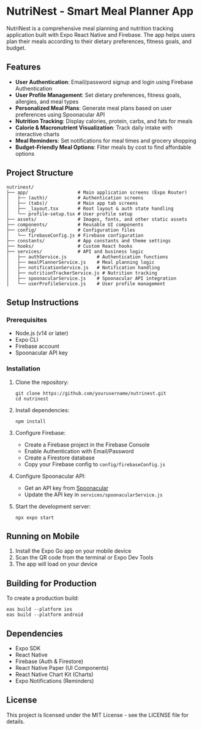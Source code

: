 # NutriNest - Smart Meal Planner App

NutriNest is a comprehensive meal planning and nutrition tracking application built with Expo React Native and Firebase. The app helps users plan their meals according to their dietary preferences, fitness goals, and budget.

## Features

- **User Authentication**: Email/password signup and login using Firebase Authentication
- **User Profile Management**: Set dietary preferences, fitness goals, allergies, and meal types
- **Personalized Meal Plans**: Generate meal plans based on user preferences using Spoonacular API
- **Nutrition Tracking**: Display calories, protein, carbs, and fats for meals
- **Calorie & Macronutrient Visualization**: Track daily intake with interactive charts
- **Meal Reminders**: Set notifications for meal times and grocery shopping
- **Budget-Friendly Meal Options**: Filter meals by cost to find affordable options

## Project Structure

```
nutrinest/
├── app/                  # Main application screens (Expo Router)
│   ├── (auth)/           # Authentication screens
│   ├── (tabs)/           # Main app tab screens
│   ├── _layout.tsx       # Root layout & auth state handling
│   └── profile-setup.tsx # User profile setup
├── assets/               # Images, fonts, and other static assets
├── components/           # Reusable UI components
├── config/               # Configuration files
│   └── firebaseConfig.js # Firebase configuration
├── constants/            # App constants and theme settings
├── hooks/                # Custom React hooks
├── services/             # API and business logic
│   ├── authService.js           # Authentication functions
│   ├── mealPlannerService.js    # Meal planning logic
│   ├── notificationService.js   # Notification handling
│   ├── nutritionTrackerService.js # Nutrition tracking
│   ├── spoonacularService.js    # Spoonacular API integration
│   └── userProfileService.js    # User profile management
```

## Setup Instructions

### Prerequisites

- Node.js (v14 or later)
- Expo CLI
- Firebase account
- Spoonacular API key

### Installation

1. Clone the repository:
   ```
   git clone https://github.com/yourusername/nutrinest.git
   cd nutrinest
   ```

2. Install dependencies:
   ```
   npm install
   ```

3. Configure Firebase:
   - Create a Firebase project in the Firebase Console
   - Enable Authentication with Email/Password
   - Create a Firestore database
   - Copy your Firebase config to `config/firebaseConfig.js`

4. Configure Spoonacular API:
   - Get an API key from [Spoonacular](https://spoonacular.com/food-api)
   - Update the API key in `services/spoonacularService.js`

5. Start the development server:
   ```
   npx expo start
   ```

## Running on Mobile

1. Install the Expo Go app on your mobile device
2. Scan the QR code from the terminal or Expo Dev Tools
3. The app will load on your device

## Building for Production

To create a production build:

```
eas build --platform ios
eas build --platform android
```

## Dependencies

- Expo SDK
- React Native
- Firebase (Auth & Firestore)
- React Native Paper (UI Components)
- React Native Chart Kit (Charts)
- Expo Notifications (Reminders)

## License

This project is licensed under the MIT License - see the LICENSE file for details.
